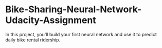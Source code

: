 # Bike-Sharing-Neural-Network-Udacity-Assignment

In this project, you'll build your first neural network and use it to predict daily bike rental ridership.
